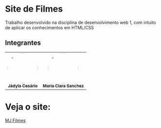 # Site de Filmes
Trabalho desenvolvido na disciplina de desenvolvimento web 1, com intuito de aplicar os conhecimentos em HTML/CSS
  

## Integrantes

<table align="center">
  <tr>
	<td  align="center"><a  href="https://github.com/Jadyla"><img  style="border-radius: 50%;"  src="https://avatars.githubusercontent.com/u/89875948?v=4"  width="100px;"  alt=""/><br /><sub><b>Jádyla Cesário</b></sub></a><br />
	</td>
    <td align="center"><a href="https://github.com/MariaClaraSanchez"><img style="border-radius: 50%;" src="https://avatars.githubusercontent.com/u/57421273?v=4" width="100px;" alt=""/><br /><sub><b>Maria Clara Sanchez</b></sub></a><br />
</td>
</table>

  

# Veja o site:


<a href="https://moviesjem.000webhostapp.com/index.html">
  MJ Filmes
</a>

